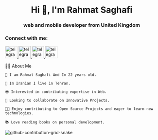 <h1 align="center">Hi 👋, I'm Rahmat Saghafi</h1>
<h3 align="center">web and mobile developer from United Kingdom</h3>


<h3 align="left">Connect with me:</h3>
<p align="left"> 
<a href="https://t.me/rat_sa" target="_blank" rel="noreferrer">
 <img src="https://www.vectorlogo.zone/util/preview.html?image=/logos/telegram/telegram-icon.svg" alt="telegram" width="40" height="40"/>
</a> 
<a href="https://www.linkedin.com/in/rahmat-saghafi/" target="_blank" rel="noreferrer">
 <img src="https://www.vectorlogo.zone/util/preview.html?image=/logos/linkedin/linkedin-icon.svg" alt="telegram" width="40" height="40"/>
</a> 
<a href="https://instagram.com/saghafi-rahmat" target="_blank" rel="noreferrer">
 <img src="https://www.vectorlogo.zone/util/preview.html?image=/logos/instagram/instagram-icon.svg" alt="telegram" width="40" height="40"/>
</a> 
<a href="https://github.com/drk-hero/" target="_blank" rel="noreferrer">
 <img src="https://www.vectorlogo.zone/util/preview.html?image=/logos/github/github-icon.svg" alt="telegram" width="40" height="40"/>
</a> 

</p>

🕵️‍♂️ About Me

    🙂 I am Rahmat Saghafi And Im 22 years old.

    📍 Im Iranian I live in Tehran.
   
    😎 Interested in contributing expertise in Web.

    👯 Looking to collaborate on Innovative Projects.

    👨‍💻 Enjoy contributing to Open Source Projects and eager to learn new technologies.

    📚 Love reading books on personal development.

<!---
mrpaziresh/mrpaziresh is a ✨ special ✨ repository because its `README.md` (this file) appears on your GitHub profile.
You can click the Preview link to take a look at your changes. 
--->
 
 ![github-contribution-grid-snake](https://user-images.githubusercontent.com/90142173/154796318-e529fdc7-2132-4ce7-8417-06b71cf02506.svg)
